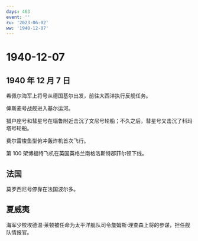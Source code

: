 ```yaml
---
days: 463
event: ''
ru: '2023-06-02'
ww: '1940-12-07'
---
```


# 1940-12-07

## 1940 年 12 月 7 日

希佩尔海军上将号从德国基尔出发，前往大西洋执行反舰任务。

俾斯麦号战舰进入基尔运河。

猎户座号和彗星号在瑙鲁附近击沉了文尼号轮船；不久之后，彗星号又击沉了科玛塔号轮船。

费尔雷梭鱼型俯冲轰炸机首次飞行。

第 100 架博福特飞机在英国英格兰南格洛斯特郡菲尔顿下线。

## 法国

莫罗西尼号停靠在法国波尔多。

## 夏威夷

海军少校埃德温·莱顿被任命为太平洋舰队司令詹姆斯·理查森上将的参谋，担任舰队情报官。